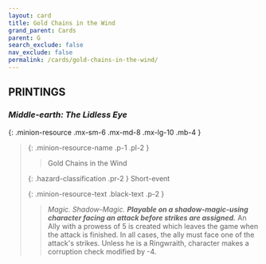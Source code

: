 ```yaml
---
layout: card
title: Gold Chains in the Wind
grand_parent: Cards
parent: G
search_exclude: false
nav_exclude: false
permalink: /cards/gold-chains-in-the-wind/
---
```


## PRINTINGS


### _Middle-earth: The Lidless Eye_

{: .minion-resource .mx-sm-6 .mx-md-8 .mx-lg-10 .mb-4 }
> {: .minion-resource-name .p-1 .pl-2 }
> > <div class="hazard-mp"></div>
> > <div class="card-name">Gold Chains in the Wind</div>
>
> {: .hazard-classification .pr-2 }
> Short-event
>
> {: .minion-resource-text .black-text .p-2 }
> > _Magic._ _Shadow-Magic._ ***Playable on a shadow-magic-using character facing an attack before strikes are assigned.*** An Ally with a prowess of 5 is created which leaves the game when the attack is finished. In all cases, the ally must face one of the attack's strikes. Unless he is a Ringwraith, character makes a corruption check modified by -4. 
> 
